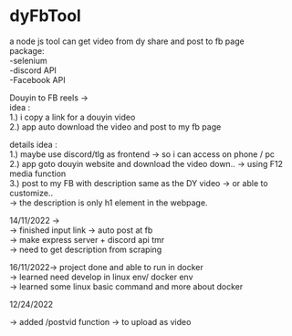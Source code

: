 # dyFbTool  
  
a node js tool can get video from dy share and post to fb page  
package:  
-selenium  
-discord API  
-Facebook API  
  
Douyin to FB reels ->  
idea :  
1.) i copy a link for a douyin video  
2.) app auto download the video and post to my fb page  
  
details idea :  
1.) maybe use discord/tlg as frontend -> so i can access on phone / pc  
2.) app goto douyin website and download the video down.. -> using F12 media function  
3.) post to my FB with description same as the DY video -> or able to customize..  
-> the description is only h1 element in the webpage.  
  
14/11/2022 ->  
-> finished input link -> auto post at fb  
-> make express server + discord api tmr  
-> need to get description from scraping  

16/11/2022-> project done and able to run in docker  
-> learned need develop in linux env/ docker env  
-> learned some linux basic command and more about docker  

12/24/2022

-> added /postvid function -> to upload as video
